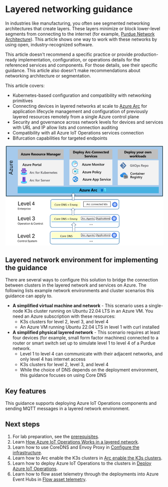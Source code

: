 # Layered networking guidance

In industries like manufacturing, you often see segmented networking architectures that create layers. These layers minimize or block lower-level segments from connecting to the internet (for example, [Purdue Network Architecture](https://en.wikipedia.org/wiki/Purdue_Enterprise_Reference_Architecture)). This article shows one way to work with these networks by using open, industry-recognized software.

This article doesn't recommend a specific practice or provide production-ready implementation, configuration, or operations details for the referenced services and components. For those details, see their specific guidance. This article also doesn't make recommendations about networking architecture or segmentation.

This article covers:

- Kubernetes-based configuration and compatibility with networking primitives
- Connecting devices in layered networks at scale to [Azure Arc](https://learn.microsoft.com/en-us/azure/azure-arc/) for application lifecycle management and configuration of previously layered resources remotely from a single Azure control plane
- Security and governance across network levels for devices and services with URL and IP allow lists and connection auditing
- Compatibility with all Azure IoT Operations services connection
- Bifurcation capabilities for targeted endpoints

![Diagram that shows layered networking architecture for industrial layered networks.](./images/layered-network-architecture.png)

## Layered network environment for implementing the guidance

There are several ways to configure this solution to bridge the connection between clusters in the layered network and services on Azure. The following lists example network environments and cluster scenarios this guidance can apply to.

- **A simplified virtual machine and network** - This scenario uses a single-node K3s cluster running on Ubuntu 22.04 LTS in an Azure VM. You need an Azure subscription with these resources:
  - K3s clusters for level 2, level 3, and level 4
  - An Azure VM running Ubuntu 22.04 LTS in level 1 with curl installed
- **A simplified physical layered network** - This scenario requires at least four devices (for example, small form factor machines) connected to a router or smart switch set up to simulate level 1 to level 4 of a Purdue network.
  - Level 1 to level 4 can communicate with their adjacent networks, and only level 4 has internet access
  - K3s clusters for level 2, level 3, and level 4
  - While the choice of DNS depends on the deployment environment, this guidance focuses on using Core DNS

## Key features

This guidance supports deploying Azure IoT Operations components and sending MQTT messages in a layered network environment.

## Next steps

1. For lab preparation, see the [prerequisites](./prerequisites.md).
1. Learn [How Azure IoT Operations Works in a layered network](./aio-layered-network.md).
1. Learn how to use CoreDNS and Envoy Proxy in [Configure the infrastructure](./configure-infrastructure.md).
1. Learn how to Arc enable the K3s clusters in [Arc enable the K3s clusters](./arc-enable-clusters.md).
1. Learn how to deploy Azure IoT Operations to the clusters in [Deploy Azure IoT Operations](./deploy-aio.md).
1. Learn how to flow asset telemetry through the deployments into Azure Event Hubs in [Flow asset telemetry](./asset-telemetry.md).
